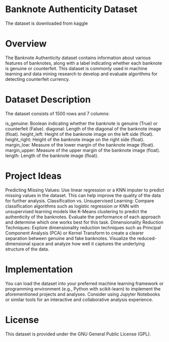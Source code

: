 # Banknote Authenticity Dataset
The dataset is downloaded from kaggle
# Overview
The Banknote Authenticity dataset contains information about various features of banknotes, along with a label indicating whether each banknote is genuine or counterfeit. 
This dataset is commonly used in machine learning and data mining research to develop and evaluate algorithms for detecting counterfeit currency.

# Dataset Description
The dataset consists of 1500 rows and 7 columns:

is_genuine: Boolean indicating whether the banknote is genuine (True) or counterfeit (False).
diagonal: Length of the diagonal of the banknote image (float).
height_left: Height of the banknote image on the left side (float).
height_right: Height of the banknote image on the right side (float).
margin_low: Measure of the lower margin of the banknote image (float).
margin_upper: Measure of the upper margin of the banknote image (float).
length: Length of the banknote image (float).

# Project Ideas
Predicting Missing Values:
Use linear regression or a KNN imputer to predict missing values in the dataset. This can help improve the quality of the data for further analysis.
Classification vs. Unsupervised Learning:
Compare classification algorithms such as logistic regression or KNN with unsupervised learning models like K-Means clustering to predict the authenticity of the banknotes. 
Evaluate the performance of each approach and determine which one works best for this task.
Dimensionality Reduction Techniques:
Explore dimensionality reduction techniques such as Principal Component Analysis (PCA) or Kernel Transform to create a clearer separation between genuine and fake banknotes. 
Visualize the reduced-dimensional space and analyze how well it captures the underlying structure of the data.
# Implementation
You can load the dataset into your preferred machine learning framework or programming environment (e.g., Python with scikit-learn) to implement the aforementioned projects and analyses. 
Consider using Jupyter Notebooks or similar tools for an interactive and collaborative analysis experience.

# License
This dataset is provided under the GNU General Public License (GPL).
